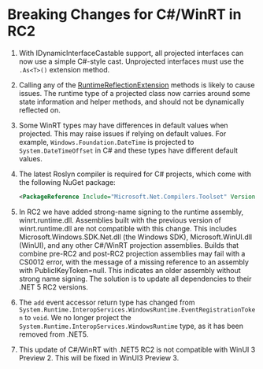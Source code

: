 # Breaking Changes for C#/WinRT in RC2

1.  With IDynamicInterfaceCastable support, all projected interfaces can now use a simple C#-style cast.  Unprojected interfaces must use the `.As<T>()` extension method.

2.  Calling any of the [RuntimeReflectionExtension](https://docs.microsoft.com/dotnet/api/system.reflection.runtimereflectionextensions?view=net-5.0) methods is likely to cause issues. The runtime type of a projected class now carries around some state information and helper methods, and should not be dynamically reflected on.

3. Some WinRT types may have differences in default values when projected. This may raise issues if relying on default values. For example, `Windows.Foundation.DateTime` is projected to `System.DateTimeOffset` in C# and these types have different default values.

4. The latest Roslyn compiler is required for C# projects, which come with the following NuGet package:

    ```xml
    <PackageReference Include="Microsoft.Net.Compilers.Toolset" Version="3.8.0-4.20472.6"
    ```

5. In RC2 we have added strong-name signing to the runtime assembly, winrt.runtime.dll. Assemblies built with the previous version of winrt.runtime.dll are not compatible with this change. This includes Microsoft.Windows.SDK.Net.dll (the Windows SDK), Microsoft.WinUI.dll (WinUI), and any other C#/WinRT projection assemblies. Builds that combine pre-RC2 and post-RC2 projection assemblies may fail with a CS0012 error, with the message of a missing reference to an assembly with PublicIKeyToken=null. This indicates an older assembly without strong name signing. The solution is to update all dependencies to their .NET 5 RC2 versions.

6. The `add` event accessor return type has changed from `System.Runtime.InteropServices.WindowsRuntime.EventRegistrationToken` to `void`. We no longer project the `System.Runtime.InteropServices.WindowsRuntime` type, as it has been removed from .NET5.

7. This update of C#/WinRT with .NET5 RC2 is not compatible with WinUI 3 Preview 2. This will be fixed in WinUI3 Preview 3.

